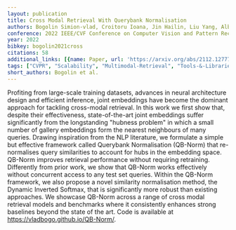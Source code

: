 ```yaml
---
layout: publication
title: Cross Modal Retrieval With Querybank Normalisation
authors: Bogolin Simion-vlad, Croitoru Ioana, Jin Hailin, Liu Yang, Albanie Samuel
conference: 2022 IEEE/CVF Conference on Computer Vision and Pattern Recognition (CVPR)
year: 2022
bibkey: bogolin2021cross
citations: 58
additional_links: [{name: Paper, url: 'https://arxiv.org/abs/2112.12777'}]
tags: ["CVPR", "Scalability", "Multimodal-Retrieval", "Tools-&-Libraries", "Datasets", "Evaluation"]
short_authors: Bogolin et al.
---
```

Profiting from large-scale training datasets, advances in neural architecture
design and efficient inference, joint embeddings have become the dominant
approach for tackling cross-modal retrieval. In this work we first show that,
despite their effectiveness, state-of-the-art joint embeddings suffer
significantly from the longstanding "hubness problem" in which a small number
of gallery embeddings form the nearest neighbours of many queries. Drawing
inspiration from the NLP literature, we formulate a simple but effective
framework called Querybank Normalisation (QB-Norm) that re-normalises query
similarities to account for hubs in the embedding space. QB-Norm improves
retrieval performance without requiring retraining. Differently from prior
work, we show that QB-Norm works effectively without concurrent access to any
test set queries. Within the QB-Norm framework, we also propose a novel
similarity normalisation method, the Dynamic Inverted Softmax, that is
significantly more robust than existing approaches. We showcase QB-Norm across
a range of cross modal retrieval models and benchmarks where it consistently
enhances strong baselines beyond the state of the art. Code is available at
https://vladbogo.github.io/QB-Norm/.